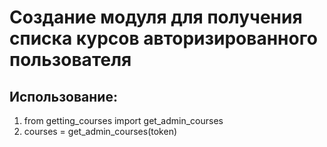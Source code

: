 # Создание модуля для получения списка курсов авторизированного пользователя

## Использование:
1.    from getting_courses import get_admin_courses
2.    courses = get_admin_courses(token)
